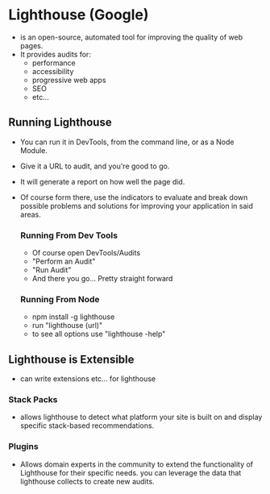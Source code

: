 # Lighthouse (Google)
- is an open-source, automated tool for improving the quality of web pages.
- It provides audits for:
  - performance
  - accessibility
  - progressive web apps
  - SEO
  - etc...

## Running Lighthouse
- You can run it in DevTools, from the command line, or as a Node Module.
- Give it a URL to audit, and you're good to go.
- It will generate a report on how well the page did. 
- Of course form there, use the indicators to evaluate and break down possible problems and solutions for improving your application in said areas.


    ### Running From Dev Tools
    - Of course open DevTools/Audits
    - "Perform an Audit"
    - "Run Audit"
    - And there you go... Pretty straight forward

    ### Running From Node
    - npm install -g lighthouse
    - run "lighthouse (url)"
    - to see all options use "lighthouse -help"

## Lighthouse is Extensible
- can write extensions etc... for lighthouse
### Stack Packs
  - allows lighthouse to detect what platform your site is built on and display specific stack-based recommendations. 

### Plugins
- Allows domain experts in the community to extend the functionality of Lighthouse for their specific needs. you can leverage the data that lighthouse collects to create new audits. 